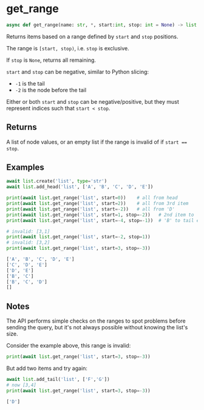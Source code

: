 # get_range

```py
async def get_range(name: str, *, start:int, stop: int = None) -> list:
```

Returns items based on a range defined by `start` and `stop` positions.

The range is `[start, stop)`, i.e. `stop` is exclusive.

If `stop` is `None`, returns all remaining.

`start` and `stop` can be negative, similar to Python slicing:

- `-1` is the tail
- `-2` is the node before the tail


Either or both `start` and `stop` can be negative/positive, but they must represent indices such that `start < stop`.

## Returns
A list of node values, or an empty list if the range is invalid of if `start == stop`.

## Examples

```py
await list.create('list', type='str')
await list.add_head('list', ['A', 'B', 'C', 'D', 'E'])

print(await list.get_range('list', start=0))    # all from head
print(await list.get_range('list', start=2))    # all from 3rd item
print(await list.get_range('list', start=-2))   # all from 'D'
print(await list.get_range('list', start=1, stop=-2))   # 2nd item to 'D' exclusive
print(await list.get_range('list', start=-4, stop=-1))  # 'B' to tail exclusive

# invalid: [3,1]
print(await list.get_range('list', start=-2, stop=1))
# invalid: [3,2]
print(await list.get_range('list', start=3, stop=-3))
```

```bash title='Output'
['A', 'B', 'C', 'D', 'E']
['C', 'D', 'E']
['D', 'E']
['B', 'C']
['B', 'C', 'D']
[]
```

## Notes
The API performs simple checks on the ranges to spot problems before sending the query, but it's not
always possible without knowing the list's size.

Consider the example above, this range is invalid:

```py
print(await list.get_range('list', start=3, stop=-3))
```

But add two items and try again:

```py
await list.add_tail('list', ['F','G'])
# now [3,4]
print(await list.get_range('list', start=3, stop=-3)) 
```

```bash title='Output'
['D']
```
